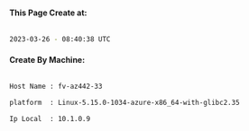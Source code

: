 
   
#### This Page Create at:

```bash

2023-03-26 - 08:40:38 UTC

```

#### Create By Machine:

```bash

Host Name : fv-az442-33

platform  : Linux-5.15.0-1034-azure-x86_64-with-glibc2.35

Ip Local  : 10.1.0.9

```

